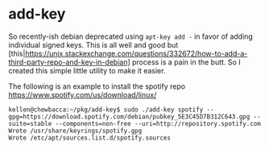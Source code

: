 # add-key

So recently-ish debian deprecated using `apt-key add -` in favor of adding individual signed keys. This is all well and good but [this|https://unix.stackexchange.com/questions/332672/how-to-add-a-third-party-repo-and-key-in-debian] process is a pain in the butt. So I created this simple little utility to make it easier.

The following is an example to install the spotify repo https://www.spotify.com/us/download/linux/
```
kellen@chewbacca:~/pkg/add-key$ sudo ./add-key spotify --gpg=https://download.spotify.com/debian/pubkey_5E3C45D7B312C643.gpg --suite=stable --components=non-free --uri=http://repository.spotify.com
Wrote /usr/share/keyrings/spotify.gpg
Wrote /etc/apt/sources.list.d/spotify.sources
```
